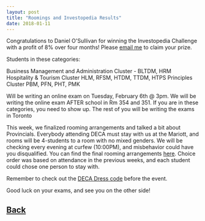 ```yaml
---
layout: post
title: "Roomings and Investopedia Results"
date: 2018-01-11
---
```

Congratulations to Daniel O'Sullivan for winning the Investopedia Challenge with a profit of 8% over four months! Please [email me](decalisgar@gmail.com) to claim your prize.


Students in these categories:

Business Management and Administration Cluster - BLTDM, HRM
Hospitality & Tourism Cluster     HLM, RFSM, HTDM, TTDM, HTPS
Principles Cluster      PBM, PFN, PHT, PMK

Will be writing an online exam on Tuesday, February 6th @ 3pm.  We will be writing the online exam AFTER school in Rm 354 and 351. If you are in these categories, you need to show up. The rest of you will be writing the exams in Toronto

This week, we finalized rooming arrangements and talked a bit about Provincials. Everybody attending DECA must stay with us at the Mariott, and rooms will be 4-students to a room with no mixed genders. We will be checking every evening at curfew (10:00PM), and misbehavior could have you disqualified. You can find the final rooming arrangements [here](https://docs.google.com/spreadsheets/d/1LHg-LdEx0g-kDhkAEuVWzr7dA7UYNCFUVD0b26OWUWQ/edit?usp=sharing ). Choice order was based on attendance in the previous weeks, and  each student could chose one person to stay with.

Remember to check out the [DECA Dress code](http://www.deca.ca/documents/DECA_Dress_Code_and_Code_of_Conduct.pdf) before the event.

Good luck on your exams, and see you on the other side!
## [Back](/blog)

